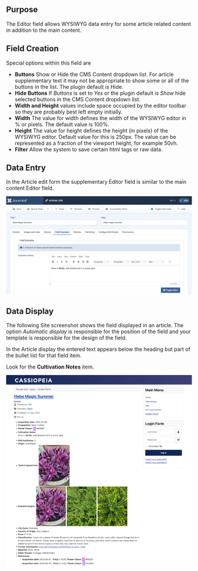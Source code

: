 <!-- Filename: J3.x:Adding_custom_fields/Editor_Field / Display title: Editor Field -->

## Purpose

The Editor field allows WYSIWYG data entry for some article related content in
addition to the main content.

## Field Creation

Special options within this field are

- **Buttons** Show or Hide the CMS Content dropdown list. For article
supplementary text it may not be appropriate to show some or all of the
buttons in the list. The plugin default is Hide.
- **Hide Buttons** If *Buttons* is set to *Yes* or the plugin default is *Show*
hide selected buttons in the CMS Content dropdown list.
- **Width and Height** values include space occupied by the editor toolbar so
they are probably best left empty initially.
- **Width** The value for width defines the width of the WYSIWYG editor in % or
pixels. The default value is 100%.
- **Height** The value for height defines the height (in pixels) of the WYSIWYG
editor. Default value for this is 250px. The value can be represented as a
fraction of the viewport height, for example 50vh.
- **Filter** Allow the system to save certain html tags or raw data.

## Data Entry

In the Article edit form the supplementary Editor field is similar to the main
content Editor field.

![editor field](../../../images/en/fields/fields-editor-entry.png "Editor Field")

## Data Display

The following Site screenshot shows the field displayed in an article. The
option *Automatic display* is responsible for the position of the field and
your template is responsible for the design of the field.

In the Article display the entered text appears below the heading but part of
the bullet list for that field item.

Look for the **Cultivation Notes** item.

![Display of all fields](../../../images/en/fields/fields-display.png "Fields display")
